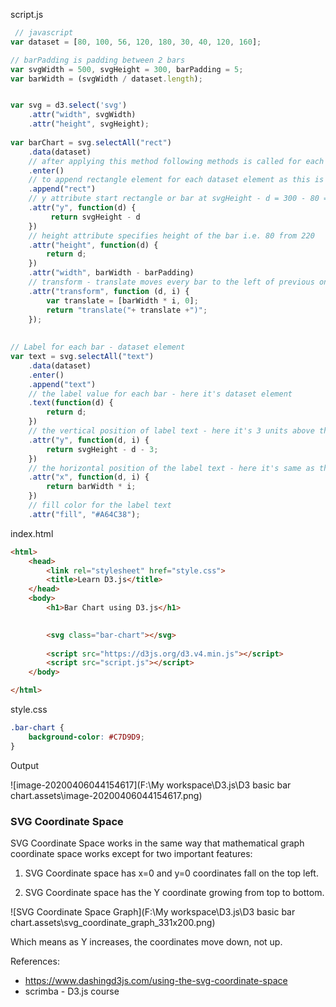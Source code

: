 script.js

```javascript
 // javascript
var dataset = [80, 100, 56, 120, 180, 30, 40, 120, 160];

// barPadding is padding between 2 bars
var svgWidth = 500, svgHeight = 300, barPadding = 5;
var barWidth = (svgWidth / dataset.length);


var svg = d3.select('svg')
    .attr("width", svgWidth)
    .attr("height", svgHeight);
    
var barChart = svg.selectAll("rect")
    .data(dataset)
    // after applying this method following methods is called for each dataset element
    .enter()
    // to append rectangle element for each dataset element as this is bar chart
    .append("rect")
	// y attribute start rectangle or bar at svgHeight - d = 300 - 80 = 220 (svg graph y axis starts from top to bottom.)
    .attr("y", function(d) {
         return svgHeight - d 
    })						
	// height attribute specifies height of the bar i.e. 80 from 220
    .attr("height", function(d) { 
        return d; 
    })
    .attr("width", barWidth - barPadding)
	// transform - translate moves every bar to the left of previous one. without this bars overlap each other showing single tallest bar.
    .attr("transform", function (d, i) {
        var translate = [barWidth * i, 0]; 
        return "translate("+ translate +")";
    });
    
    
// Label for each bar - dataset element
var text = svg.selectAll("text")
    .data(dataset)
    .enter()
    .append("text")
    // the label value for each bar - here it's dataset element
    .text(function(d) {
        return d;
    })
    // the vertical position of label text - here it's 3 units above the bar
    .attr("y", function(d, i) {
        return svgHeight - d - 3;
    })
    // the horizontal position of the label text - here it's same as the bar position
    .attr("x", function(d, i) {
        return barWidth * i;
    })
    // fill color for the label text
    .attr("fill", "#A64C38");
```

index.html

```html
<html>
    <head>
        <link rel="stylesheet" href="style.css">
        <title>Learn D3.js</title>
    </head>
    <body>
        <h1>Bar Chart using D3.js</h1>
        

        <svg class="bar-chart"></svg>
        
        <script src="https://d3js.org/d3.v4.min.js"></script>
        <script src="script.js"></script>
    </body>

</html>
```

style.css

```css
.bar-chart {
    background-color: #C7D9D9;
}
```

Output

![image-20200406044154617](F:\My workspace\D3.js\D3 basic bar chart.assets\image-20200406044154617.png)



### SVG Coordinate Space

SVG Coordinate Space works in the same way that mathematical graph coordinate space works except for two important features:

1. SVG Coordinate space has x=0 and y=0 coordinates fall on the top left.

2. SVG Coordinate space has the Y coordinate growing from top to bottom.

![SVG Coordinate Space Graph](F:\My workspace\D3.js\D3 basic bar chart.assets\svg_coordinate_graph_331x200.png)

Which means as Y increases, the coordinates move down, not up.





References: 

* https://www.dashingd3js.com/using-the-svg-coordinate-space
* scrimba - D3.js course